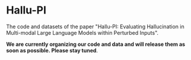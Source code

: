 # Hallu-PI
The code and datasets of the paper "Hallu-PI: Evaluating Hallucination in Multi-modal Large Language Models within Perturbed Inputs".

**We are currently organizing our code and data and will release them as soon as possible. Please stay tuned**.
